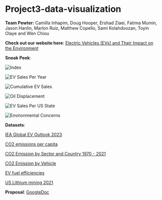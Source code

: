 # Project3-data-visualization
**Team Pewter:** Camilla Inhapim, Doug Hooper, Ershad Ziaei, Fatima Mumin, Jason Hanlin, Marlon Ruiz, Matthew Copello, Sami Kolahdoozan, Toyin Olaye and Wen Chiou

**Check out our website here**: [Electric Vehicles (EVs)
and Their Impact on the Environment](https://cami5326.github.io/Project3-data-visualization/index.html)

**Sneak Peek**:


![Index](https://github.com/cami5326/Project3-data-visualization/blob/main/Images/Index.png)

![EV Sales Per Year](https://github.com/cami5326/Project3-data-visualization/blob/main/Images/EV%20Sales%20Per%20Year.png)

![Cumulative EV Sales](https://github.com/cami5326/Project3-data-visualization/blob/main/Images/Cumulative%20EV%20Sales.PNG)

![Oil Displacement](https://github.com/cami5326/Project3-data-visualization/blob/main/Images/Oil%20Displacement.png)

![EV Sales Per US State](https://github.com/cami5326/Project3-data-visualization/blob/main/Images/EV%20Sales%20Per%20US%20State.PNG)

![Environmental Concerns](https://github.com/cami5326/Project3-data-visualization/blob/main/Images/Environmental%20Concerns.png)


**Datasets**: 

[IEA Global EV Outlook 2023](https://www.iea.org/data-and-statistics/data-product/global-ev-outlook-2023)

[CO2 emissions per capita](https://ourworldindata.org/explorers/co2?facet=none&country=CHN~USA~IND~GBR~OWID_WRL&Gas+or+Warming=CO%E2%82%82&Accounting=Production-based&Fuel+or+Land+Use+Change=All+fossil+emissions&Count=Per+capita)

[CO2 Emission by Sector and Country 1970 - 2021](https://edgar.jrc.ec.europa.eu/report_2022)

[CO2 Emission by Vehicle](https://www.kaggle.com/datasets/debajyotipodder/co2-emission-by-vehicles)

[EV fuel efficiencies](https://www.fueleconomy.gov/feg/download.shtml)

[US Lithium mining 2021](https://ourworldindata.org/grapher/lithium-production?tab=chart&time=earliest..latest&country=~USA)


**Proposal**: [GoogleDoc](https://docs.google.com/document/d/14lbI9O5yiG16Tu137kqBH3m0776LmS7vYqbd57NU2N4/edit)



